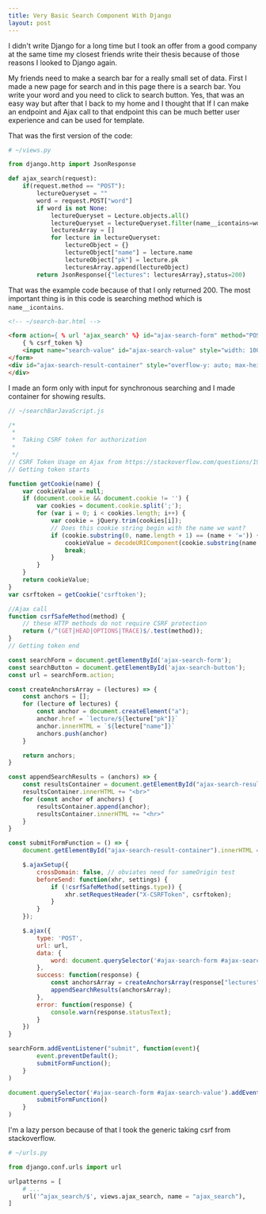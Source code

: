 ```yaml
---
title: Very Basic Search Component With Django
layout: post
---
```


I didn't write Django for a long time but I took an offer from a good company at the same time my closest friends write their thesis because of those reasons I looked to Django again.

My friends need to make a search bar for a really small set of data. First I made a new page for search and in this page there is a search bar. You write your word and you need to click to search button. Yes, that was an easy way but after that I back to my home and I thought that If I can make an endpoint and Ajax call to that endpoint this can be much better user experience and can be used for template.

That was the first version of the code:
```python
# ~/views.py

from django.http import JsonResponse

def ajax_search(request):
    if(request.method == "POST"):
        lectureQueryset = ""
        word = request.POST["word"]
        if word is not None:
            lectureQueryset = Lecture.objects.all()
            lectureQueryset = lectureQueryset.filter(name__icontains=word)
            lecturesArray = []
            for lecture in lectureQueryset:
                lectureObject = {}
                lectureObject["name"] = lecture.name
                lectureObject["pk"] = lecture.pk
                lecturesArray.append(lectureObject)
        return JsonResponse({"lectures": lecturesArray},status=200)
```
That was the example code because of that I only returned 200. The most important thing is in this code is searching method which is ```name__icontains```.

```html
<!-- ~/search-bar.html -->

<form action={ % url 'ajax_search' %} id="ajax-search-form" method="POST" class="post-form">
    { % csrf_token %}
    <input name="search-value" id="ajax-search-value" style="width: 100%">
</form>
<div id="ajax-search-result-container" style="overflow-y: auto; max-height: 90px; margin-top: 10px;">
</div>
```

I made an form only with input for synchronous searching and I made container for showing results. 

```javascript
// ~/searchBarJavaScript.js

/*
 *
 *  Taking CSRF token for authorization
 *
 */
// CSRF Token Usage on Ajax from https://stackoverflow.com/questions/19333098403-forbidden-error-when-making-an-ajax-post-request-in-django-framework
// Getting token starts

function getCookie(name) {
    var cookieValue = null;
    if (document.cookie && document.cookie != '') {
        var cookies = document.cookie.split(';');
        for (var i = 0; i < cookies.length; i++) {
            var cookie = jQuery.trim(cookies[i]);
            // Does this cookie string begin with the name we want?
            if (cookie.substring(0, name.length + 1) == (name + '=')) {
                cookieValue = decodeURIComponent(cookie.substring(name.length + 1));
                break;
            }
        }
    }
    return cookieValue;
}
var csrftoken = getCookie('csrftoken');

//Ajax call
function csrfSafeMethod(method) {
    // these HTTP methods do not require CSRF protection
    return (/^(GET|HEAD|OPTIONS|TRACE)$/.test(method));
}
// Getting token end

const searchForm = document.getElementById('ajax-search-form');
const searchButton = document.getElementById('ajax-search-button');
const url = searchForm.action;

const createAnchorsArray = (lectures) => {
    const anchors = [];
    for (lecture of lectures) {
        const anchor = document.createElement("a");
        anchor.href = `lecture/${lecture["pk"]}`
        anchor.innerHTML = `${lecture["name"]}`
        anchors.push(anchor)
    }

    return anchors;
}

const appendSearchResults = (anchors) => {
    const resultsContainer = document.getElementById("ajax-search-result-container");
    resultsContainer.innerHTML += "<br>"
    for (const anchor of anchors) {
        resultsContainer.append(anchor);
        resultsContainer.innerHTML += "<hr>"
    }
}

const submitFormFunction = () => {
    document.getElementById("ajax-search-result-container").innerHTML = "";

    $.ajaxSetup({
        crossDomain: false, // obviates need for sameOrigin test
        beforeSend: function(xhr, settings) {
            if (!csrfSafeMethod(settings.type)) {
                xhr.setRequestHeader("X-CSRFToken", csrftoken);
            }
        }
    });

    $.ajax({
        type: 'POST',
        url: url,
        data: {
            word: document.querySelector('#ajax-search-form #ajax-search-value').value
        },
        success: function(response) {
            const anchorsArray = createAnchorsArray(response["lectures"]);
            appendSearchResults(anchorsArray);
        },
        error: function(response) {
            console.warn(response.statusText);
        }
    })
}

searchForm.addEventListener("submit", function(event){
        event.preventDefault();
        submitFormFunction();
    }
)

document.querySelector('#ajax-search-form #ajax-search-value').addEventListener("keypress", function(event){
        submitFormFunction()
    }
)
```

I'm a lazy person because of that I took the generic taking csrf from stackoverflow.


```python
# ~/urls.py

from django.conf.urls import url

urlpatterns = [
    # ...
	url('^ajax_search/$', views.ajax_search, name = "ajax_search"),
]
```